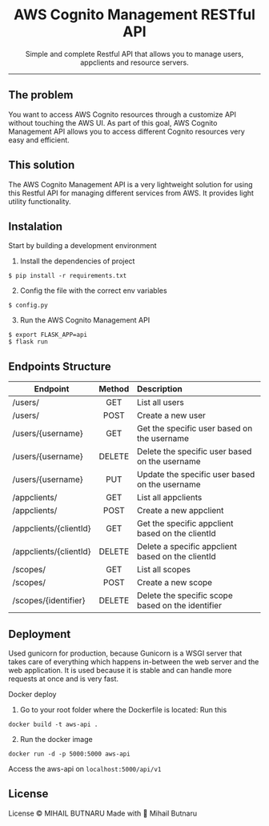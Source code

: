 <div align="center">
<h1> AWS Cognito Management RESTful API </h1>
<p1>Simple and complete Restful API that allows you to manage users, appclients and resource servers.</p1>
</div>
<hr/>

## The problem 
You want to access AWS Cognito resources through a customize API without touching the AWS UI. As part
of this goal, AWS Cognito Management API allows you to access different Cognito resources very easy
and efficient.

## This solution
The AWS Cognito Management API is a very lightweight solution for using this Restful API for managing
different services from AWS. It provides light utility functionality.

## Instalation
Start by building a development environment

1. Install the dependencies of project
```
$ pip install -r requirements.txt
```
2. Config the file with the correct env variables
```
$ config.py
```
3. Run the AWS Cognito Management API
```
$ export FLASK_APP=api
$ flask run
```

## Endpoints Structure

| Endpoint        | Method  | Description  |
| ------------- |:-------------:| :-----|
| /users/     | GET | List all users |
| /users/     | POST      |   Create a new user |
| /users/{username} | GET |  Get the specific user based on the username |
| /users/{username} | DELETE |  Delete the specific user based on the username |
| /users/{username} | PUT |  Update the specific user based on the username |
| /appclients/     | GET | List all appclients |
| /appclients/     | POST      |   Create a new appclient |
| /appclients/{clientId}     | GET | Get the specific appclient based on the clientId |
| /appclients/{clientId}     | DELETE      |   Delete a specific appclient based on the clientId |
| /scopes/     | GET | List all scopes |
| /scopes/     | POST | Create a new scope|
| /scopes/{identifier}     | DELETE | Delete the specific scope based on the identifier |



## Deployment
Used gunicorn for production, because Gunicorn is a WSGI server that takes care
of everything which happens in-between the web server and the web application.
It is used because it is stable and can handle more requests at once and is very fast.

Docker deploy
1. Go to your root folder where the Dockerfile is located: Run this
```
docker build -t aws-api .
```
2. Run the docker image
```
docker run -d -p 5000:5000 aws-api
```
Access the aws-api on ```localhost:5000/api/v1```

## License
License © MIHAIL BUTNARU
Made with 💖 Mihail Butnaru
